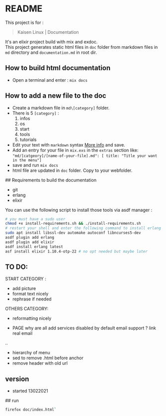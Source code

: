 # README

This project is for :
>Kaisen Linux | Documentation

It's an elixir project build with mix and exdoc.  
This project generates static html files in `doc` folder from markdown files in `md` directory and `documentation.md` in root dir.  

## How to build html documentation

- Open a terminal and enter : `mix docs`

## How to add a new file to the doc

- Create a markdown file in `md\[category]` folder.
- There is 5 `[category]` :
    1. infos
    2. os
    3. start
    4. tools
    5. tutorials
- Edit your text with `markdown` syntax [More info](https://guides.github.com/features/mastering-markdown/) and save.
- Add an entry for your file in `mix.exs` in the `extras` section like:
`"md/[catgeory]/[name-of-your-file].md": [ title: "Title your want in the menu"]`
- save and run `mix docs`
- html file are updated in `doc` folder. Copy to your webfolder.

## Requirements to build the documentation

- git
- erlang
- elixir

You can use the following script to install those tools via asdf manager : 

```bash
# you must have a sudo user
chmod +x install-requirements.sh && ./install-requirements.sh
# restart your shell and enter the following command to install erlang and elixir via asdf
sudo apt install libssl-dev automake autoconf libncurses5-dev
asdf plugin add erlang
asdf plugin add elixir
asdf install erlang latest
asf install elixir 1.10.4-otp-22 # no opt needed but maybe later
```


## TO DO:

START CATEGORY :  
- add picture  
- format text nicely  
- rephrase if needed  

OTHERS CATEGORY:
- reformatting nicely

- PAGE why are all add services disabled by default
email support ? link real email

..
- hierarchy of menu
- sed to remove .html before anchor
- remove header with old url
## version

- started 13022021  
 

## run

```bash
firefox doc/index.html`
```

